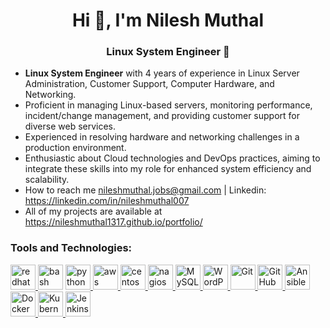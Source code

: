 
<h1 align="center">Hi 👋, I'm Nilesh Muthal</h1>
<h3 align="center"> Linux System Engineer 🚀</h3>


- **Linux System Engineer** with 4 years of experience in Linux Server Administration, Customer Support, Computer 
Hardware, and Networking.
- Proficient in managing Linux-based servers, monitoring performance, incident/change management, and 
providing customer support for diverse web services.
- Experienced in resolving hardware and networking challenges in a production environment.
- Enthusiastic about Cloud technologies and DevOps practices, aiming to integrate these skills into my role for 
enhanced system efficiency and scalability.
- How to reach me nileshmuthal.jobs@gmail.com | Linkedin: https://linkedin.com/in/nileshmuthal007
- All of my projects are available at https://nileshmuthal1317.github.io/portfolio/

<h3 align="left">Tools and Technologies:</h3>
<p align="left">  
  <a href="https://www.redhat.com" target="_blank" rel="noreferrer">
  <img src="https://www.vectorlogo.zone/logos/redhat/redhat-icon.svg" alt="redhat" width="40" height="40"/>
</a>
<span>
  <img src="https://www.vectorlogo.zone/logos/gnu_bash/gnu_bash-icon.svg" alt="bash" width="40" height="40"/>
</span>
  <a href="https://www.python.org" target="_blank" rel="noreferrer">
  <img src="https://www.vectorlogo.zone/logos/python/python-icon.svg" alt="python" width="40" height="40"/>
</a>
<a href="https://aws.amazon.com" target="_blank" rel="noreferrer">
  <img src="https://www.vectorlogo.zone/logos/amazon_aws/amazon_aws-icon.svg" alt="aws" width="40" height="40"/>
</a>
<a href="https://www.centos.org" target="_blank" rel="noreferrer">
  <img src="https://www.vectorlogo.zone/logos/centos/centos-icon.svg" alt="centos" width="40" height="40"/>
</a>
<a href="https://www.nagios.org" target="_blank" rel="noreferrer">
  <img src="https://www.vectorlogo.zone/logos/nagios/nagios-icon.svg" alt="nagios" width="40" height="40"/>
<a href="https://www.mysql.com" target="_blank" rel="noreferrer">
  <img src="https://www.vectorlogo.zone/logos/mysql/mysql-icon.svg" alt="MySQL Database" width="40" height="40"/>
</a>
<a href="https://wordpress.org/" target="_blank" rel="noreferrer">
  <img src="https://www.vectorlogo.zone/logos/wordpress/wordpress-icon.svg" alt="WordPress" width="40" height="40"/>
</a>
<a href="https://git-scm.com/" target="_blank" rel="noreferrer">
  <img src="https://www.vectorlogo.zone/logos/git-scm/git-scm-icon.svg" alt="Git" width="40" height="40"/>
</a>
<a href="https://github.com/" target="_blank" rel="noreferrer">
  <img src="https://www.vectorlogo.zone/logos/github/github-icon.svg" alt="GitHub" width="40" height="40"/>
</a>
<a href="https://www.ansible.com/" target="_blank" rel="noreferrer">
  <img src="https://www.vectorlogo.zone/logos/ansible/ansible-icon.svg" alt="Ansible" width="40" height="40"/>
</a>
<a href="https://www.docker.com/" target="_blank" rel="noreferrer">
  <img src="https://www.vectorlogo.zone/logos/docker/docker-icon.svg" alt="Docker" width="40" height="40"/>
</a>
<a href="https://kubernetes.io/" target="_blank" rel="noreferrer">
  <img src="https://www.vectorlogo.zone/logos/kubernetes/kubernetes-icon.svg" alt="Kubernetes" width="40" height="40"/>
</a>
<a href="https://www.jenkins.io/" target="_blank" rel="noreferrer">
  <img src="https://www.vectorlogo.zone/logos/jenkins/jenkins-icon.svg" alt="Jenkins" width="40" height="40"/>
</a>











</p>





<!---
nileshmuthal1317/nileshmuthal1317 is a ✨ special ✨ repository because its `README.md` (this file) appears on your GitHub profile.
You can click the Preview link to take a look at your changes.
--->  
